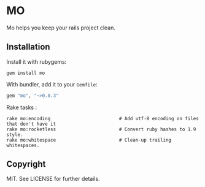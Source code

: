MO
==

Mo helps you keep your rails project clean.

Installation
------------

Install it with rubygems:

    gem install mo

With bundler, add it to your `Gemfile`:

``` ruby
gem "mo", "~>0.0.3"
```

Rake tasks :

    rake mo:encoding                         # Add utf-8 encoding on files that don't have it
    rake mo:rocketless                       # Convert ruby hashes to 1.9 style.
    rake mo:whitespace                       # Clean-up trailing whitespaces.


Copyright
---------

MIT. See LICENSE for further details.
